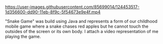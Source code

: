 

https://user-images.githubusercontent.com/85699014/124453517-1d356600-dd90-11eb-8f9c-5f54673e9e4f.mp4

"Snake Game" was build using Java and represents a form of our childhood mobile game where a snake chases red apples but he cannot touch the outsides of the screen or its own body.
I attach a video representation of me playing the game.
